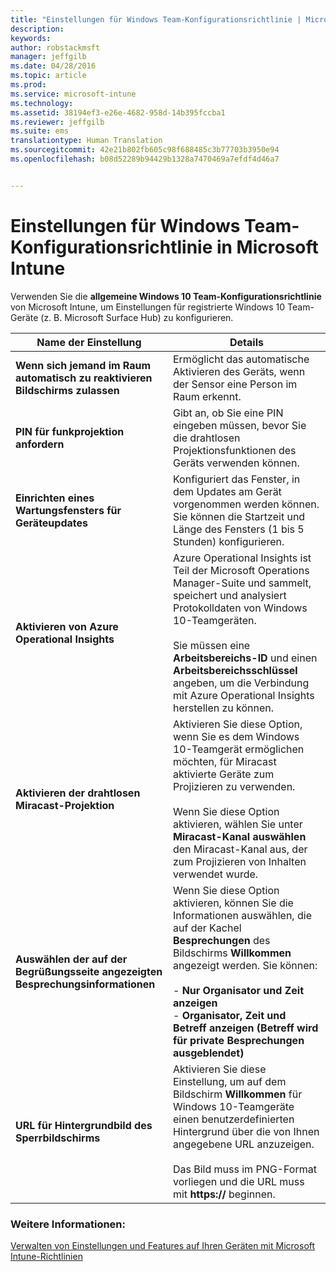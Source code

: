```yaml
---
title: "Einstellungen für Windows Team-Konfigurationsrichtlinie | Microsoft Intune"
description: 
keywords: 
author: robstackmsft
manager: jeffgilb
ms.date: 04/28/2016
ms.topic: article
ms.prod: 
ms.service: microsoft-intune
ms.technology: 
ms.assetid: 38194ef3-e26e-4682-958d-14b395fccba1
ms.reviewer: jeffgilb
ms.suite: ems
translationtype: Human Translation
ms.sourcegitcommit: 42e21b802fb605c98f688485c3b77703b3950e94
ms.openlocfilehash: b08d52289b94429b1328a7470469a7efdf4d46a7


---
```


# Einstellungen für Windows Team-Konfigurationsrichtlinie in Microsoft Intune
Verwenden Sie die **allgemeine Windows 10 Team-Konfigurationsrichtlinie** von Microsoft Intune, um Einstellungen für registrierte Windows 10 Team-Geräte (z. B. Microsoft Surface Hub) zu konfigurieren.

|Name der Einstellung|Details|
|----------------|-----------|
|**Wenn sich jemand im Raum automatisch zu reaktivieren Bildschirms zulassen**|Ermöglicht das automatische Aktivieren des Geräts, wenn der Sensor eine Person im Raum erkennt.|
|**PIN für funkprojektion anfordern**|Gibt an, ob Sie eine PIN eingeben müssen, bevor Sie die drahtlosen Projektionsfunktionen des Geräts verwenden können.|
|**Einrichten eines Wartungsfensters für Geräteupdates**|Konfiguriert das Fenster, in dem Updates am Gerät vorgenommen werden können. Sie können die Startzeit und Länge des Fensters (1 bis 5 Stunden) konfigurieren.|
|**Aktivieren von Azure Operational Insights**|Azure Operational Insights ist Teil der Microsoft Operations Manager-Suite und sammelt, speichert und analysiert Protokolldaten von Windows 10-Teamgeräten.<br /><br />Sie müssen eine **Arbeitsbereichs-ID** und einen **Arbeitsbereichsschlüssel** angeben, um die Verbindung mit Azure Operational Insights herstellen zu können.|
|**Aktivieren der drahtlosen Miracast-Projektion**|Aktivieren Sie diese Option, wenn Sie es dem Windows 10-Teamgerät ermöglichen möchten, für Miracast aktivierte Geräte zum Projizieren zu verwenden.<br /><br />Wenn Sie diese Option aktivieren, wählen Sie unter **Miracast-Kanal auswählen** den Miracast-Kanal aus, der zum Projizieren von Inhalten verwendet wurde.|
|**Auswählen der auf der Begrüßungsseite angezeigten Besprechungsinformationen**|Wenn Sie diese Option aktivieren, können Sie die Informationen auswählen, die auf der Kachel **Besprechungen** des Bildschirms **Willkommen** angezeigt werden. Sie können:<br /><br />-   **Nur Organisator und Zeit anzeigen**<br />-   **Organisator, Zeit und Betreff anzeigen (Betreff wird für private Besprechungen ausgeblendet)**|
|**URL für Hintergrundbild des Sperrbildschirms**|Aktivieren Sie diese Einstellung, um auf dem Bildschirm **Willkommen** für Windows 10-Teamgeräte einen benutzerdefinierten Hintergrund über die von Ihnen angegebene URL anzuzeigen.<br /><br />Das Bild muss im PNG-Format vorliegen und die URL muss mit **https://** beginnen.|


### Weitere Informationen:
[Verwalten von Einstellungen und Features auf Ihren Geräten mit Microsoft Intune-Richtlinien](manage-settings-and-features-on-your-devices-with-microsoft-intune-policies.md)




<!--HONumber=Jun16_HO4-->


